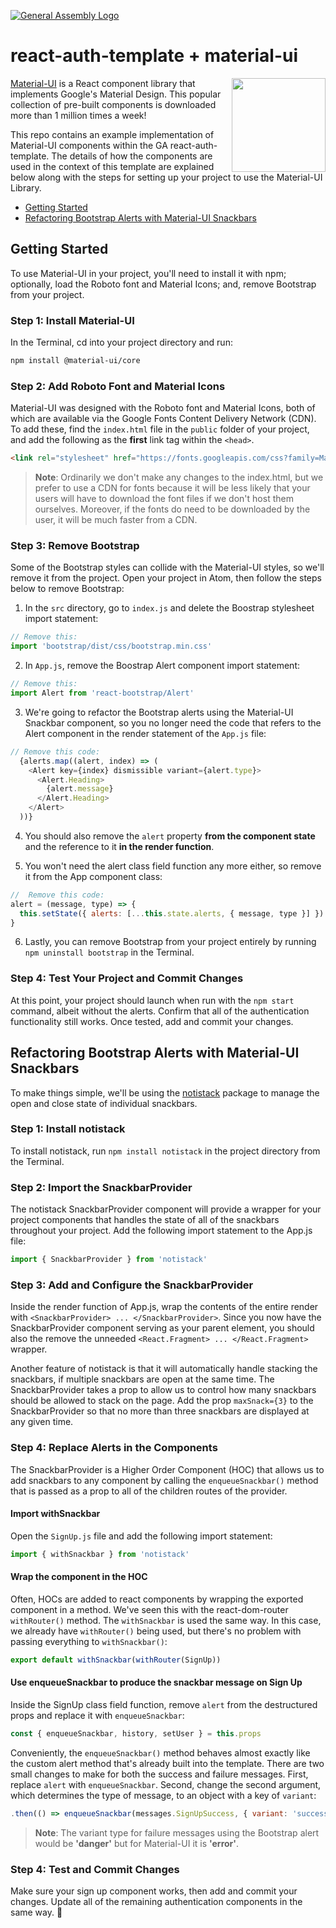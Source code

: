 [![General Assembly Logo](https://camo.githubusercontent.com/1a91b05b8f4d44b5bbfb83abac2b0996d8e26c92/687474703a2f2f692e696d6775722e636f6d2f6b6538555354712e706e67)](https://generalassemb.ly/education/web-development-immersive)

# react-auth-template + material-ui

<img src="https://material-ui.com/static/images/material-ui-logo.svg" width="150" align="right">

[Material-UI](https://material-ui.com/) is a React component library that implements Google's Material Design.  This popular collection of pre-built components is downloaded more than 1 million times a week!

This repo contains an example implementation of Material-UI components within the GA react-auth-template.  The details of how the components are used in the context of this template are explained below along with the steps for setting up your project to use the Material-UI Library.

- [Getting Started](#getting-started)
- [Refactoring Bootstrap Alerts with Material-UI Snackbars](#refactoring-bootstrap-alerts-with-material-ui-snackbars)

## Getting Started

To use Material-UI in your project, you'll need to install it with npm; optionally, load the Roboto font and Material Icons; and, remove Bootstrap from your project.

### Step 1: Install Material-UI

In the Terminal, cd into your project directory and run:

```bash
npm install @material-ui/core
```

### Step 2: Add Roboto Font and Material Icons

Material-UI was designed with the Roboto font and Material Icons, both of which are available via the Google Fonts Content Delivery Network (CDN). To add these, find the `index.html` file in the `public` folder of your project, and add the following as the **first** link tag within the `<head>`.

```html
<link rel="stylesheet" href="https://fonts.googleapis.com/css?family=Material+Icons|Roboto:300,400,500" />
```
> **Note**: Ordinarily we don't make any changes to the index.html, but we prefer to use a CDN for fonts because it will be less likely that your users will have to download the font files if we don't host them ourselves.  Moreover, if the fonts do need to be downloaded by the user, it will be much faster from a CDN.

### Step 3: Remove Bootstrap

Some of the Bootstrap styles can collide with the Material-UI styles, so we'll remove it from the project.  Open your project in Atom, then follow the steps below to remove Bootstrap:

1. In the `src` directory, go to `index.js` and delete the Boostrap stylesheet import statement:

```js
// Remove this:
import 'bootstrap/dist/css/bootstrap.min.css'
```
2. In `App.js`, remove the Boostrap Alert component import statement:

```js
// Remove this:
import Alert from 'react-bootstrap/Alert'
```

3. We're going to refactor the Bootstrap alerts using the Material-UI Snackbar component, so you no longer need the code that refers to the Alert component in the render statement of the `App.js` file:

```js
// Remove this code:
  {alerts.map((alert, index) => (
    <Alert key={index} dismissible variant={alert.type}>
      <Alert.Heading>
        {alert.message}
      </Alert.Heading>
    </Alert>
  ))}
```
4. You should also remove the `alert` property **from the component state** and the reference to it **in the render function**.

5. You won't need the alert class field function any more either, so remove it from the App component class:

```js
//  Remove this code:
alert = (message, type) => {
  this.setState({ alerts: [...this.state.alerts, { message, type }] })
}
```

6. Lastly, you can remove Bootstrap from your project entirely by running `npm uninstall bootstrap` in the Terminal.

### Step 4: Test Your Project and Commit Changes

At this point, your project should launch when run with the `npm start` command, albeit without the alerts. Confirm that all of the authentication functionality still works. Once tested, add and commit your changes.

## Refactoring Bootstrap Alerts with Material-UI Snackbars

To make things simple, we'll be using the [notistack](https://github.com/iamhosseindhv/notistack) package to manage the open and close state of individual snackbars.

### Step 1: Install notistack

To install notistack, run `npm install notistack` in the project directory from the Terminal.

### Step 2: Import the SnackbarProvider

The notistack SnackbarProvider component will provide a wrapper for your project components that handles the state of all of the snackbars throughout your project.  Add the following import statement to the App.js file:

```js
import { SnackbarProvider } from 'notistack'
```

### Step 3: Add and Configure the SnackbarProvider

Inside the render function of App.js, wrap the contents of the entire render with `<SnackbarProvider> ... </SnackbarProvider>`.  Since you now have the SnackbarProvider component serving as your parent element, you should also the remove the unneeded `<React.Fragment> ... </React.Fragment>` wrapper.

Another feature of notistack is that it will automatically handle stacking the snackbars, if multiple snackbars are open at the same time.  The SnackbarProvider takes a prop to allow us to control how many snackbars should be allowed to stack on the page.  Add the prop `maxSnack={3}` to the SnackbarProvider so that no more than three snackbars are displayed at any given time.

### Step 4: Replace Alerts in the Components

The SnackbarProvider is a Higher Order Component (HOC) that allows us to add snackbars to any component by calling the `enqueueSnackbar()` method that is passed as a prop to all of the children routes of the provider.

#### Import withSnackbar

Open the `SignUp.js` file and add the following import statement:

```js
import { withSnackbar } from 'notistack'
```

#### Wrap the component in the HOC

Often, HOCs are added to react components by wrapping the exported component in a method.  We've seen this with the react-dom-router `withRouter()` method.  The `withSnackbar` is used the same way.  In this case, we already have `withRouter()` being used, but there's no problem with passing everything to `withSnackbar()`:

```js
export default withSnackbar(withRouter(SignUp))
```

#### Use enqueueSnackbar to produce the snackbar message on Sign Up

Inside the SignUp class field function, remove `alert` from the destructured props and replace it with `enqueueSnackbar`:

```js
const { enqueueSnackbar, history, setUser } = this.props
```

Conveniently, the `enqueueSnackbar()` method behaves almost exactly like the custom alert method that's already built into the template.  There are two small changes to make for both the success and failure messages.  First, replace `alert` with `enqueueSnackbar`.  Second, change the second argument, which determines the type of message, to an object with a key of `variant`:

```js
.then(() => enqueueSnackbar(messages.SignUpSuccess, { variant: 'success' }))
```

>**Note**: The variant type for failure messages using the Bootstrap alert would be **'danger'** but for Material-UI it is **'error'**.

### Step 4: Test and Commit Changes

Make sure your sign up component works, then add and commit your changes.  Update all of the remaining authentication components in the same way. :tada:

##
